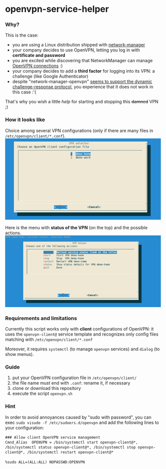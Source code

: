# openvpn-service-helper

### Why?
This is the case:
* you are using a Linux distribution shipped with [network-manager](https://wiki.debian.org/NetworkManager)
* your company decides to use OpenVPN, letting you log in with **certificate and password**
* you are excited while discovering that NetworkManager can manage [OpenVPN connections](https://launchpad.net/network-manager-openvpn) :)
* your company decides to add a **third factor** for logging into its VPN: a challenge (like Google Authenticator) 
* despite "network-manager-openvpn" [seems to support the dynamic challenge-response protocol](https://launchpad.net/ubuntu/+source/network-manager-openvpn/1.2.10-0ubuntu1),
you experience that it does not work in this case :'(

That's why you wish a little _help_ for starting and stopping this ~~damned~~ VPN ;)

### How it looks like
Choice among several VPN configurations (only if there are many files in `/etc/openvpn/client/*.conf`).
![selection](https://github.com/fabricat/openvpn-service-helper/blob/screenshots/demo-selection.png?raw=true)

Here is the menu with **status of the VPN** (on the top) and the possible actions.
![actions](https://github.com/fabricat/openvpn-service-helper/blob/screenshots/demo-actions.png?raw=true)

### Requirements and limitations
Currently this script works only with **client** configurations of OpenVPN: 
it uses the `openvpn-client@` service template and recognizes only config files matching with `/etc/openvpn/client/*.conf`

Moreover, it requires `systemctl` (to manage `openvpn` services) and `dialog` (to show menus).

### Guide
1. put your OpenVPN configuration file in `/etc/openvpn/client/`
1. the file name must end with `.conf`: rename it, if necessary
1. clone or download this repository
1. execute the script `openvpn.sh`

### Hint
In order to avoid annoyances caused by "sudo with password", 
you can exec `sudo visudo -f /etc/sudoers.d/openvpn` and add the following lines to your configuration:
```
### Allow client OpenVPN service management
Cmnd_Alias  OPENVPN = /bin/systemctl start openvpn-client@*, /bin/systemctl status openvpn-client@*, /bin/systemctl stop openvpn-client@*, /bin/systemctl restart openvpn-client@*

%sudo ALL=(ALL:ALL) NOPASSWD:OPENVPN
```

